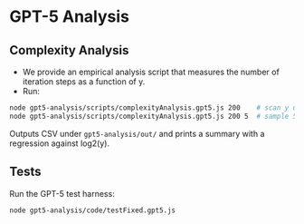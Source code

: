 # GPT-5 Analysis

## Complexity Analysis
- We provide an empirical analysis script that measures the number of iteration steps as a function of y.
- Run:
```bash
node gpt5-analysis/scripts/complexityAnalysis.gpt5.js 200    # scan y up to 200, full coprime x
node gpt5-analysis/scripts/complexityAnalysis.gpt5.js 200 5  # sample 5 x-values per y
```
Outputs CSV under `gpt5-analysis/out/` and prints a summary with a regression against log2(y).

## Tests
Run the GPT-5 test harness:
```bash
node gpt5-analysis/code/testFixed.gpt5.js
```